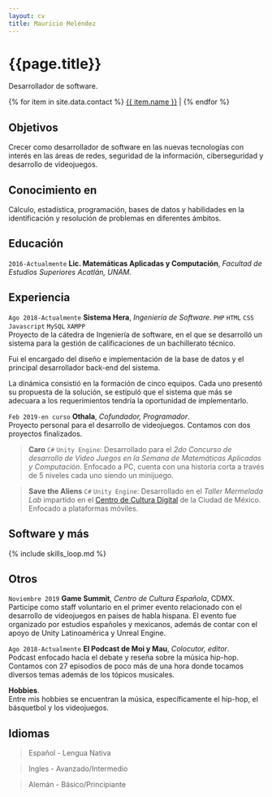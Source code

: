 ```yaml
---
layout: cv
title: Mauricio Meléndez
---
```

# {{page.title}}
Desarrollador de software.

<div id="webaddress">
{% for item in site.data.contact %}
  <a href="{{ item.link }}"><i class="{{ item.class }}"></i> {{ item.name }}</a> |
{% endfor %}
</div>

## Objetivos

Crecer como desarrollador de software en las nuevas tecnologías con interés en las áreas de redes, seguridad de la información, ciberseguridad y desarrollo de videojuegos.

## Conocimiento en

Cálculo, estadística, programación, bases de datos y habilidades en la identificación y resolución de problemas en diferentes ámbitos.

## Educación

`2016-Actualmente`
**Lic. Matemáticas Aplicadas y Computación**, *Facultad de Estudios Superiores Acatlán, UNAM.*

<!-- ## Habilidades

### Software y lenguajes de programación {#skills}
<p class="otro">{% for item in site.data.skills %}<code class="code-aparte">{{ item.name }}</code> {% endfor %}</p>

### Soft skills
Trabajo en equipo, autodidacta, confiado, entusiasta, amigable. -->


## Experiencia

`Ago 2018-Actualmente`
**Sistema Hera**, *Ingeniería de Software*. <code class="code-aparte">PHP</code> <code class="code-aparte">HTML</code> <code class="code-aparte">CSS</code> <code class="code-aparte">Javascript</code> <code class="code-aparte">MySQL</code> <code class="code-aparte">XAMPP</code> <br/>
Proyecto de la cátedra de Ingeniería de software, en el que se desarrolló un sistema para la gestión de calificaciones de un bachillerato técnico.

Fui el encargado del diseño e implementación de la base de datos y el principal desarrollador back-end del sistema.

La dinámica consistió en la formación de cinco equipos. Cada uno presentó su propuesta de la solución, se estipuló que el sistema que más se adecuara a los requerimientos tendría la oportunidad de implementarlo.


`Feb 2019-en curso`
**Othala**, *Cofundador, Programador*.<br/>
Proyecto personal para el desarrollo de videojuegos.
Contamos con dos proyectos finalizados.

  > **Caro** <code class="code-aparte">C#</code> <code class="code-aparte">Unity Engine</code>: Desarrollado para el *2do Concurso de desarrollo de Video Juegos en la Semana de Matemáticas Aplicadas y Computación*. Enfocado a PC, cuenta con una historia corta a través de 5 niveles cada uno siendo un minijuego.

  > **Save the Aliens** <code class="code-aparte">C#</code> <code class="code-aparte">Unity Engine</code>: Desarrollado en el *Taller Mermelada Lab* impartido en el [Centro de Cultura Digital](https://centroculturadigital.mx/) de la Ciudad de México. Enfocado a plataformas móviles.

## Software y más
{% include skills_loop.md %}

## Otros
`Noviembre 2019`
**Game Summit**, *Centro de Cultura Española*, CDMX.<br/>
Participe como staff voluntario en el primer evento relacionado con el desarrollo de videojuegos en países de habla hispana. El evento fue organizado por estudios españoles y mexicanos, además de contar con el apoyo de Unity Latinoamérica y Unreal Engine.

`Ago 2018-Actualmente`
**El Podcast de Moi y Mau**, *Colocutor, editor*.<br/>
Podcast enfocado hacia el debate y reseña sobre la música hip-hop. Contamos con 27 episodios de poco más de una hora donde tocamos diversos temas además de los tópicos musicales.

**Hobbies**.<br/>
Entre mis hobbies se encuentran la música, específicamente el hip-hop, el básquetbol y los videojuegos.


## Idiomas
  > Español - Lengua Nativa

  > Ingles - Avanzado/Intermedio

  > Alemán - Básico/Principiante

<!-- ### Footer

Last updated: May 2013 -->
